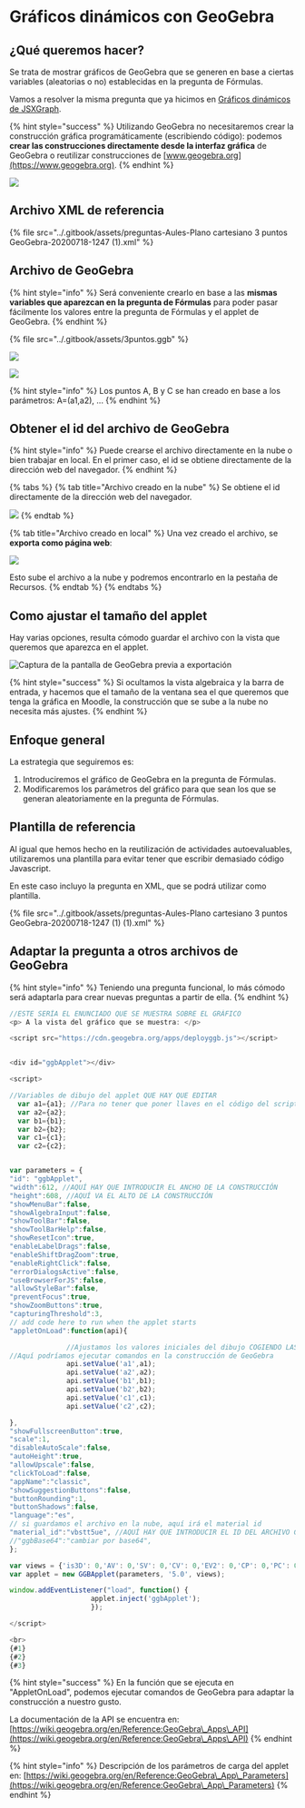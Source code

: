 # Gráficos dinámicos con GeoGebra

## ¿Qué queremos hacer?

Se trata de mostrar gráficos de GeoGebra que se generen en base a ciertas variables (aleatorias o no) establecidas en la pregunta de Fórmulas.&#x20;

Vamos a resolver la misma pregunta que ya hicimos en [Gráficos dinámicos de JSXGraph](../consideraciones-antes-de-empezar-con-esto/graficos-dinamicos-de-jsxgraph.md).

{% hint style="success" %}
Utilizando GeoGebra no necesitaremos crear la construcción gráfica programáticamente (escribiendo código): podemos **crear las construcciones directamente desde la interfaz gráfica** de GeoGebra o reutilizar construcciones de [www.geogebra.org](https://www.geogebra.org).
{% endhint %}

![](<../.gitbook/assets/image (23).png>)

## Archivo XML de referencia

{% file src="../.gitbook/assets/preguntas-Aules-Plano cartesiano 3 puntos GeoGebra-20200718-1247 (1).xml" %}

## Archivo de GeoGebra

{% hint style="info" %}
Será conveniente crearlo en base a las **mismas variables que aparezcan en la pregunta de Fórmulas** para poder pasar fácilmente los valores entre la pregunta de Fórmulas y el applet de GeoGebra.
{% endhint %}

{% file src="../.gitbook/assets/3puntos.ggb" %}

![](<../.gitbook/assets/image (60).png>)

![](../.gitbook/assets/pant3ptos.png)

{% hint style="info" %}
Los puntos A, B y C se han creado en base a los parámetros: A=(a1,a2), ...
{% endhint %}

## Obtener el id del archivo de GeoGebra

{% hint style="info" %}
Puede crearse el archivo directamente en la nube o bien trabajar en local. En el primer caso, el id se obtiene directamente de la dirección web del navegador.
{% endhint %}

{% tabs %}
{% tab title="Archivo creado en la nube" %}
Se obtiene el id directamente de la dirección web del navegador.

![](<../.gitbook/assets/image (92).png>)
{% endtab %}

{% tab title="Archivo creado en local" %}
Una vez creado el archivo, se **exporta como página web**:

![](<../.gitbook/assets/image (15).png>)

Esto sube el archivo a la nube y podremos encontrarlo en la pestaña de Recursos.
{% endtab %}
{% endtabs %}

## Como ajustar el tamaño del applet

Hay varias opciones, resulta cómodo guardar el archivo con la vista que queremos que aparezca en el applet.

![Captura de la pantalla de GeoGebra previa a exportación](<../.gitbook/assets/image (14).png>)

{% hint style="success" %}
Si ocultamos la vista algebraica y la barra de entrada, y hacemos que el tamaño de la ventana sea el que queremos que tenga la gráfica en Moodle, la construcción que se sube a la nube no necesita más ajustes.
{% endhint %}

## Enfoque general

La estrategia que seguiremos es:

1. Introduciremos el gráfico de GeoGebra en la pregunta de Fórmulas.
2. Modificaremos los parámetros del gráfico para que sean los que se generan aleatoriamente en la pregunta de Fórmulas.

## Plantilla de referencia

Al igual que hemos hecho en la reutilización de actividades autoevaluables, utilizaremos una plantilla para  evitar tener que escribir demasiado código Javascript.

En este caso incluyo la pregunta en XML, que se podrá utilizar como plantilla.

{% file src="../.gitbook/assets/preguntas-Aules-Plano cartesiano 3 puntos GeoGebra-20200718-1247 (1) (1).xml" %}

## Adaptar la pregunta a otros archivos de GeoGebra

{% hint style="info" %}
Teniendo una pregunta funcional, lo más cómodo será adaptarla para crear nuevas preguntas a partir de ella.
{% endhint %}

```javascript
//ESTE SERÍA EL ENUNCIADO QUE SE MUESTRA SOBRE EL GRÁFICO
<p> A la vista del gráfico que se muestra: </p>

<script src="https://cdn.geogebra.org/apps/deployggb.js"></script>


<div id="ggbApplet"></div>

<script>

//Variables de dibujo del applet QUE HAY QUE EDITAR
  var a1={a1}; //Para no tener que poner llaves en el código del script
  var a2={a2};
  var b1={b1};
  var b2={b2};
  var c1={c1};
  var c2={c2};


var parameters = {
"id": "ggbApplet",
"width":612, //AQUÍ HAY QUE INTRODUCIR EL ANCHO DE LA CONSTRUCCIÓN
"height":608, //AQUÍ VA EL ALTO DE LA CONSTRUCCIÓN
"showMenuBar":false,
"showAlgebraInput":false,
"showToolBar":false,
"showToolBarHelp":false,
"showResetIcon":true,
"enableLabelDrags":false,
"enableShiftDragZoom":true,
"enableRightClick":false,
"errorDialogsActive":false,
"useBrowserForJS":false,
"allowStyleBar":false,
"preventFocus":true,
"showZoomButtons":true,
"capturingThreshold":3,
// add code here to run when the applet starts
"appletOnLoad":function(api){

              //Ajustamos los valores iniciales del dibujo COGIENDO LAS VARIABLES DE MOODLE
//Aquí podríamos ejecutar comandos en la construcción de GeoGebra
              api.setValue('a1',a1);
              api.setValue('a2',a2);
              api.setValue('b1',b1);
              api.setValue('b2',b2);
              api.setValue('c1',c1);
              api.setValue('c2',c2);

},
"showFullscreenButton":true,
"scale":1,
"disableAutoScale":false,
"autoHeight":true,
"allowUpscale":false,
"clickToLoad":false,
"appName":"classic",
"showSuggestionButtons":false,
"buttonRounding":1,
"buttonShadows":false,
"language":"es",
// si guardamos el archivo en la nube, aquí irá el material id
"material_id":"vbstt5ue", //AQUÍ HAY QUE INTRODUCIR EL ID DEL ARCHIVO GEOGEBRA
//"ggbBase64":"cambiar por base64",
};

var views = {'is3D': 0,'AV': 0,'SV': 0,'CV': 0,'EV2': 0,'CP': 0,'PC': 0,'DA': 0,'FI': 0,'macro': 0};
var applet = new GGBApplet(parameters, '5.0', views);

window.addEventListener("load", function() {
                    applet.inject('ggbApplet');
                    });

</script>

<br>
{#1}
{#2}
{#3}
```

{% hint style="success" %}
En la función que se ejecuta en "AppletOnLoad", podemos ejecutar comandos de GeoGebra para adaptar la construcción a nuestro gusto.&#x20;

La documentación de la API se encuentra en: [https://wiki.geogebra.org/en/Reference:GeoGebra\_Apps\_API](https://wiki.geogebra.org/en/Reference:GeoGebra\_Apps\_API)
{% endhint %}

{% hint style="info" %}
Descripción de los parámetros de carga del applet en: [https://wiki.geogebra.org/en/Reference:GeoGebra\_App\_Parameters](https://wiki.geogebra.org/en/Reference:GeoGebra\_App\_Parameters)
{% endhint %}
